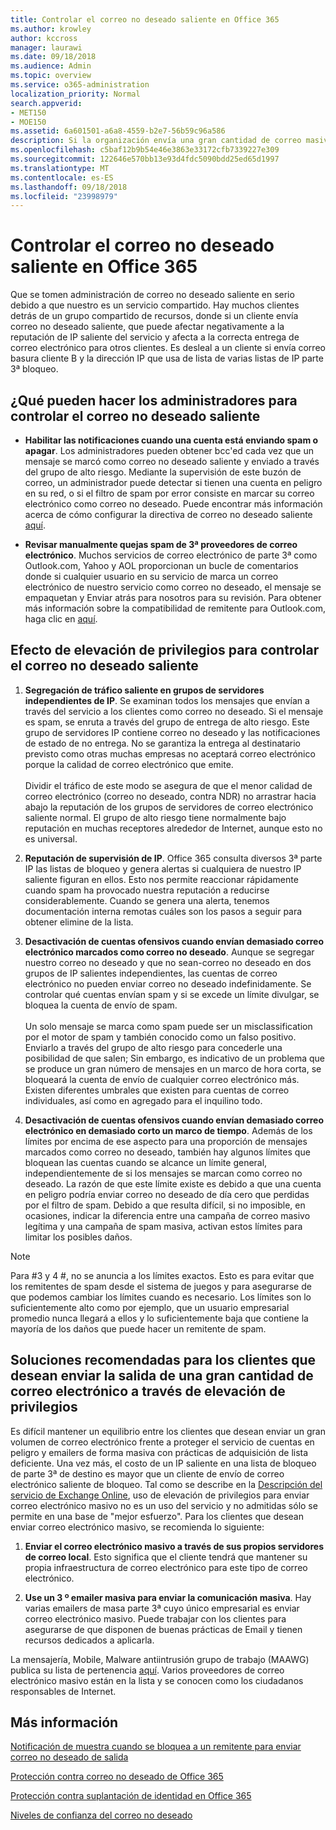 ```yaml
---
title: Controlar el correo no deseado saliente en Office 365
ms.author: krowley
author: kccross
manager: laurawi
ms.date: 09/18/2018
ms.audience: Admin
ms.topic: overview
ms.service: o365-administration
localization_priority: Normal
search.appverid:
- MET150
- MOE150
ms.assetid: 6a601501-a6a8-4559-b2e7-56b59c96a586
description: Si la organización envía una gran cantidad de correo masivo que se marca como correo no deseado, que se podría obtener bloqueado de envío de correo electrónico con Office 365. Lea este artículo para obtener más información acerca de por qué esto ocurre y qué puede hacer acerca de él.
ms.openlocfilehash: c5baf12b9b54e46e3863e33172cfb7339227e309
ms.sourcegitcommit: 122646e570bb13e93d4fdc5090bdd25ed65d1997
ms.translationtype: MT
ms.contentlocale: es-ES
ms.lasthandoff: 09/18/2018
ms.locfileid: "23998979"
---
```

# <a name="controlling-outbound-spam-in-office-365"></a>Controlar el correo no deseado saliente en Office 365

Que se tomen administración de correo no deseado saliente en serio debido a que nuestro es un servicio compartido.  Hay muchos clientes detrás de un grupo compartido de recursos, donde si un cliente envía correo no deseado saliente, que puede afectar negativamente a la reputación de IP saliente del servicio y afecta a la correcta entrega de correo electrónico para otros clientes. Es desleal a un cliente si envía correo basura cliente B y la dirección IP que usa de lista de varias listas de IP parte 3ª bloqueo.

## <a name="what-admins-can-do-to-control-outbound-spam"></a>¿Qué pueden hacer los administradores para controlar el correo no deseado saliente

- **Habilitar las notificaciones cuando una cuenta está enviando spam o apagar**. Los administradores pueden obtener bcc'ed cada vez que un mensaje se marcó como correo no deseado saliente y enviado a través del grupo de alto riesgo. Mediante la supervisión de este buzón de correo, un administrador puede detectar si tienen una cuenta en peligro en su red, o si el filtro de spam por error consiste en marcar su correo electrónico como correo no deseado.  Puede encontrar más información acerca de cómo configurar la directiva de correo no deseado saliente [aquí](configure-the-outbound-spam-policy.md).
 
- **Revisar manualmente quejas spam de 3ª proveedores de correo electrónico**. Muchos servicios de correo electrónico de parte 3ª como Outlook.com, Yahoo y AOL proporcionan un bucle de comentarios donde si cualquier usuario en su servicio de marca un correo electrónico de nuestro servicio como correo no deseado, el mensaje se empaquetan y Enviar atrás para nosotros para su revisión. Para obtener más información sobre la compatibilidad de remitente para Outlook.com, haga clic en [aquí](https://sendersupport.olc.protection.outlook.com/pm/services.aspx).

## <a name="what-eop-does-to-control-outbound-spam"></a>Efecto de elevación de privilegios para controlar el correo no deseado saliente 

1. **Segregación de tráfico saliente en grupos de servidores independientes de IP**. Se examinan todos los mensajes que envían a través del servicio a los clientes como correo no deseado. Si el mensaje es spam, se enruta a través del grupo de entrega de alto riesgo. Este grupo de servidores IP contiene correo no deseado y las notificaciones de estado de no entrega. No se garantiza la entrega al destinatario previsto como otras muchas empresas no aceptará correo electrónico porque la calidad de correo electrónico que emite.</br></br>Dividir el tráfico de este modo se asegura de que el menor calidad de correo electrónico (correo no deseado, contra NDR) no arrastrar hacia abajo la reputación de los grupos de servidores de correo electrónico saliente normal. El grupo de alto riesgo tiene normalmente bajo reputación en muchas receptores alrededor de Internet, aunque esto no es universal. 

2. **Reputación de supervisión de IP**. Office 365 consulta diversos 3ª parte IP las listas de bloqueo y genera alertas si cualquiera de nuestro IP saliente figuran en ellos. Esto nos permite reaccionar rápidamente cuando spam ha provocado nuestra reputación a reducirse considerablemente. Cuando se genera una alerta, tenemos documentación interna remotas cuáles son los pasos a seguir para obtener elimine de la lista. 

3. **Desactivación de cuentas ofensivos cuando envían demasiado correo electrónico marcados como correo no deseado**. Aunque se segregar nuestro correo no deseado y que no sean-correo no deseado en dos grupos de IP salientes independientes, las cuentas de correo electrónico no pueden enviar correo no deseado indefinidamente. Se controlar qué cuentas envían spam y si se excede un límite divulgar, se bloquea la cuenta de envío de spam.</br></br>Un solo mensaje se marca como spam puede ser un misclassification por el motor de spam y también conocido como un falso positivo. Enviarlo a través del grupo de alto riesgo para concederle una posibilidad de que salen; Sin embargo, es indicativo de un problema que se produce un gran número de mensajes en un marco de hora corta, se bloqueará la cuenta de envío de cualquier correo electrónico más. Existen diferentes umbrales que existen para cuentas de correo individuales, así como en agregado para el inquilino todo.

4. **Desactivación de cuentas ofensivos cuando envían demasiado correo electrónico en demasiado corto un marco de tiempo**. Además de los límites por encima de ese aspecto para una proporción de mensajes marcados como correo no deseado, también hay algunos límites que bloquean las cuentas cuando se alcance un límite general, independientemente de si los mensajes se marcan como correo no deseado. La razón de que este límite existe es debido a que una cuenta en peligro podría enviar correo no deseado de día cero que perdidas por el filtro de spam. Debido a que resulta difícil, si no imposible, en ocasiones, indicar la diferencia entre una campaña de correo masivo legítima y una campaña de spam masiva, activan estos límites para limitar los posibles daños.

> [!NOTE]
> Para #3 y 4 #, no se anuncia a los límites exactos.  Esto es para evitar que los remitentes de spam desde el sistema de juegos y para asegurarse de que podemos cambiar los límites cuando es necesario. Los límites son lo suficientemente alto como por ejemplo, que un usuario empresarial promedio nunca llegará a ellos y lo suficientemente baja que contiene la mayoría de los daños que puede hacer un remitente de spam. 

## <a name="recommended-workarounds-for-customers-who-want-to-send-outbound-a-lot-of-email-through-eop"></a>Soluciones recomendadas para los clientes que desean enviar la salida de una gran cantidad de correo electrónico a través de elevación de privilegios

Es difícil mantener un equilibrio entre los clientes que desean enviar un gran volumen de correo electrónico frente a proteger el servicio de cuentas en peligro y emailers de forma masiva con prácticas de adquisición de lista deficiente. Una vez más, el costo de un IP saliente en una lista de bloqueo de parte 3ª de destino es mayor que un cliente de envío de correo electrónico saliente de bloqueo. Tal como se describe en la [Descripción del servicio de Exchange Online](https://technet.microsoft.com/library/exchange-online-limits.aspx#RecipientLimits), uso de elevación de privilegios para enviar correo electrónico masivo no es un uso del servicio y no admitidas sólo se permite en una base de "mejor esfuerzo". Para los clientes que desean enviar correo electrónico masivo, se recomienda lo siguiente:

1. **Enviar el correo electrónico masivo a través de sus propios servidores de correo local**. Esto significa que el cliente tendrá que mantener su propia infraestructura de correo electrónico para este tipo de correo electrónico.

2. **Use un 3 º emailer masiva para enviar la comunicación masiva**. Hay varias emailers de masa parte 3ª cuyo único empresarial es enviar correo electrónico masivo. Puede trabajar con los clientes para asegurarse de que disponen de buenas prácticas de Email y tienen recursos dedicados a aplicarla. 

La mensajería, Mobile, Malware antiintrusión grupo de trabajo (MAAWG) publica su lista de pertenencia [aquí](http://www.maawg.org/about/roster). Varios proveedores de correo electrónico masivo están en la lista y se conocen como los ciudadanos responsables de Internet. 
  
## <a name="for-more-information"></a>Más información

[Notificación de muestra cuando se bloquea a un remitente para enviar correo no deseado de salida](sample-notification-when-a-sender-is-blocked-sending-outbound-spam.md)

[Protección contra correo no deseado de Office 365](anti-spam-protection.md)

[Protección contra suplantación de identidad en Office 365](anti-spoofing-protection.md)

[Niveles de confianza del correo no deseado](spam-confidence-levels.md)
